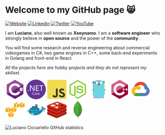 # Welcome to my GitHub page 😸

[![Website](https://img.shields.io/badge/-Website-blue?style=flat&logoColor=white)](https://xee.dev/)
[![Linkedin](https://img.shields.io/badge/-LinkedIn-blue?style=flat&logo=Linkedin&logoColor=white)](https://www.linkedin.com/in/luciano-ciccariello/)
[![Twitter](https://img.shields.io/badge/-Twitter-blue?style=flat&logo=twitter&logoColor=white)](https://twitter.com/xeeynamo)
[![YouTube](https://img.shields.io/badge/-YouTube-red?style=flat&logo=youtube&logoColor=white)](https://www.youtube.com/xeeynamo)

I am **Luciano**, also well known as **Xeeynamo**. I am a **software engineer** who strongly believe in **open source** and the power of the **community**.

You will find some research and reverse engineering about commercial videogames in C#, two game engines in C++, some back-end experiments in Golang and front-end in React.

_All the projects here are hobby projects and they do not represent my skillset._

<code><img height="64" src="https://github.com/devicons/devicon/blob/master/icons/csharp/csharp-original.svg"></code>
<code><img height="64" src="https://github.com/devicons/devicon/blob/master/icons/dotnetcore/dotnetcore-original.svg"></code>
<code><img height="64" src="https://github.com/devicons/devicon/blob/master/icons/javascript/javascript-original.svg"></code>
<code><img height="64" src="https://github.com/devicons/devicon/blob/master/icons/nodejs/nodejs-original.svg"></code>
<code><img height="64" src="https://github.com/devicons/devicon/blob/master/icons/go/go-original.svg"></code>
<code><img height="64" src="https://github.com/devicons/devicon/blob/master/icons/cplusplus/cplusplus-original.svg"></code>
<code><img height="64" src="https://github.com/devicons/devicon/blob/master/icons/googlecloud/googlecloud-original.svg"></code>
<code><img height="64" src="https://github.com/devicons/devicon/blob/master/icons/amazonwebservices/amazonwebservices-original.svg"></code>
<code><img height="64" src="https://github.com/devicons/devicon/blob/master/icons/docker/docker-original.svg"></code>
<code><img height="64" src="https://github.com/devicons/devicon/blob/master/icons/redis/redis-original.svg"></code>
<code><img height="64" src="https://github.com/devicons/devicon/blob/master/icons/mongodb/mongodb-original.svg"></code>

![Luciano Ciccariello GitHub statistics](https://github-readme-stats.vercel.app/api?username=xeeynamo&show_icons=true&hide_rank=true&&count_private=true&theme=dark)
